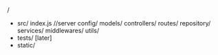 /
   - src/
       index.js //server
       config/
       models/
       controllers/
       routes/
       repository/
       services/
       middlewares/
       utils/
   - tests/ [later]
   - static/

       
